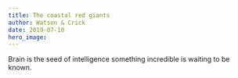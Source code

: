```yaml
---
title: The coastal red giants
author: Watson & Crick
date: 2019-07-10
hero_image: 
---
```

Brain is the seed of intelligence something incredible is waiting to be known.